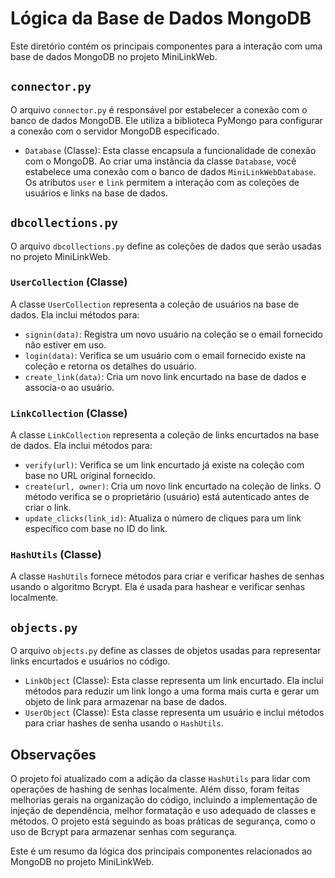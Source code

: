 # Lógica da Base de Dados MongoDB

Este diretório contém os principais componentes para a interação com uma base de dados MongoDB no projeto MiniLinkWeb.

## `connector.py`

O arquivo `connector.py` é responsável por estabelecer a conexão com o banco de dados MongoDB. Ele utiliza a biblioteca PyMongo para configurar a conexão com o servidor MongoDB especificado.

- `Database` (Classe): Esta classe encapsula a funcionalidade de conexão com o MongoDB. Ao criar uma instância da classe `Database`, você estabelece uma conexão com o banco de dados `MiniLinkWebDatabase`. Os atributos `user` e `link` permitem a interação com as coleções de usuários e links na base de dados.

## `dbcollections.py`

O arquivo `dbcollections.py` define as coleções de dados que serão usadas no projeto MiniLinkWeb.

### `UserCollection` (Classe)

A classe `UserCollection` representa a coleção de usuários na base de dados. Ela inclui métodos para:

- `signin(data)`: Registra um novo usuário na coleção se o email fornecido não estiver em uso.
- `login(data)`: Verifica se um usuário com o email fornecido existe na coleção e retorna os detalhes do usuário.
- `create_link(data)`: Cria um novo link encurtado na base de dados e associa-o ao usuário.

### `LinkCollection` (Classe)

A classe `LinkCollection` representa a coleção de links encurtados na base de dados. Ela inclui métodos para:

- `verify(url)`: Verifica se um link encurtado já existe na coleção com base no URL original fornecido.
- `create(url, owner)`: Cria um novo link encurtado na coleção de links. O método verifica se o proprietário (usuário) está autenticado antes de criar o link.
- `update_clicks(link_id)`: Atualiza o número de cliques para um link específico com base no ID do link.

### `HashUtils` (Classe)

A classe `HashUtils` fornece métodos para criar e verificar hashes de senhas usando o algoritmo Bcrypt. Ela é usada para hashear e verificar senhas localmente.

## `objects.py`

O arquivo `objects.py` define as classes de objetos usadas para representar links encurtados e usuários no código.

- `LinkObject` (Classe): Esta classe representa um link encurtado. Ela inclui métodos para reduzir um link longo a uma forma mais curta e gerar um objeto de link para armazenar na base de dados.
- `UserObject` (Classe): Esta classe representa um usuário e inclui métodos para criar hashes de senha usando o `HashUtils`.

## Observações

O projeto foi atualizado com a adição da classe `HashUtils` para lidar com operações de hashing de senhas localmente. Além disso, foram feitas melhorias gerais na organização do código, incluindo a implementação de injeção de dependência, melhor formatação e uso adequado de classes e métodos. O projeto está seguindo as boas práticas de segurança, como o uso de Bcrypt para armazenar senhas com segurança.

Este é um resumo da lógica dos principais componentes relacionados ao MongoDB no projeto MiniLinkWeb.
